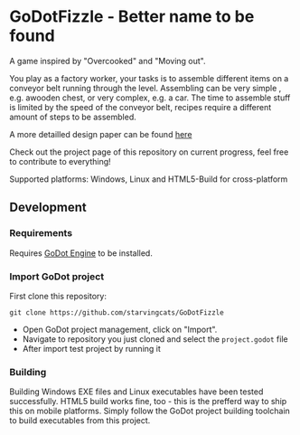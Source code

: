 # GoDotFizzle - Better name to be found

A game inspired by "Overcooked" and "Moving out".

You play as a factory worker, your tasks is to assemble different items on a conveyor belt running through the level.
Assembling can be very simple , e.g. awooden chest, or very complex, e.g. a car.
The time to assemble stuff is limited by the speed of the conveyor belt, recipes require a different amount of steps to be assembled.

A more detailled design paper can be found [here](Design.md)

Check out the project page of this repository on current progress, feel free to contribute to everything!

Supported platforms: Windows, Linux and HTML5-Build for cross-platform

## Development

### Requirements

Requires [GoDot Engine](https://godotengine.org/) to be installed.

### Import GoDot project

First clone this repository:

```
git clone https://github.com/starvingcats/GoDotFizzle
```

+ Open GoDot project management, click on "Import".
+ Navigate to repository you just cloned and select the `project.godot` file
+ After import test project by running it

### Building

Building Windows EXE files and Linux executables have been tested successfully.
HTML5 build works fine, too - this is the prefferd way to ship this on mobile platforms.
Simply follow the GoDot project building toolchain to build executables from this project.
